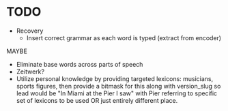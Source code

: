 # TODO

* Recovery
  * Insert correct grammar as each word is typed (extract from encoder)

MAYBE
* Eliminate base words across parts of speech
* Zeitwerk?
* Utilize personal knowledge by providing targeted lexicons: musicians, sports figures, then provide a bitmask for this along with version_slug so lead would be "In Miami at the Pier I saw" with Pier referring to specific set of lexicons to be used OR just entirely different place.
